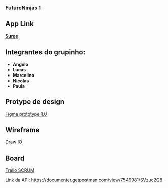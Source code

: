 ### FutureNinjas 1

## App Link
[**Surge**](https://getninjas.surge.sh)


## Integrantes do grupinho:
* **Angelo**
* **Lucas**
* **Marcelino**
* **Nicolas**
* **Paula**
    
## Protype de design
[Figma prototype 1.0](https://www.figma.com/proto/Rr8RfXxMFjqb5EnLaRg2aM/Future-Ninjas?node-id=0%3A3&scaling=min-zoom&page-id=0%3A1)

## Wireframe
[Draw IO](https://drive.google.com/file/d/1reaKckVRroUXdk0frW160e5SNBj8ONeH/view?usp=sharing)

## Board
[Trello SCRUM](https://trello.com/b/PqsVlUxd/future-ninjas)

Link da API: https://documenter.getpostman.com/view/7549981/SVzuc2Q8
